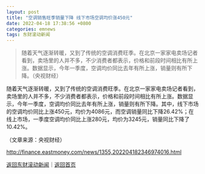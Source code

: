 ```yaml
---
layout: post
title: "空调销售旺季销量下降 线下市场空调均价涨450元"
date: 2022-04-18 17:38:56 +0800
categories: emnews
tags: 东财滚动新闻
---
```

> 随着天气逐渐转暖，又到了传统的空调消费旺季。在北京一家家电卖场记者看到，卖场里的人并不多，不少消费者都表示，价格和前段时间相比有所上涨。数据显示，今年一季度，空调均价同比去年有所上涨，销量则有所下降。（央视财经）

<p>随着天气逐渐转暖，又到了传统的空调消费旺季。在北京一家家电卖场记者看到，卖场里的人并不多，不少消费者都表示，价格和前段时间相比有所上涨。数据显示，今年一季度，空调均价同比去年有所上涨，销量则有所下降。其中，线下市场的空调均价同比上涨450元，均价为4086元，而空调销量同比下降26.42%；在线上市场，一季度空调均价同比上涨280元，均价为3245元，销量同比下降了10.42%。</p><p class="em_media">（文章来源：央视财经）</p>

<http://finance.eastmoney.com/news/1355,202204182346974016.html>

[返回东财滚动新闻](//finews.withounder.com/emnews/)｜[返回首页](//finews.withounder.com/)